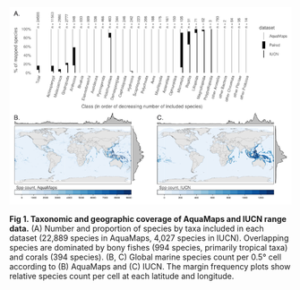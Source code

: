 ![fig 1](../figs/fig1.png)

**Fig 1. Taxonomic and geographic coverage of AquaMaps and IUCN range data.** (A) Number and proportion of species by taxa included in each dataset (22,889 species in AquaMaps, 4,027 species in IUCN). Overlapping species are dominated by bony fishes (994 species, primarily tropical taxa) and corals (394 species). (B, C) Global marine species count per 0.5° cell according to (B) AquaMaps and (C) IUCN. The margin frequency plots show relative species count per cell at each latitude and longitude.